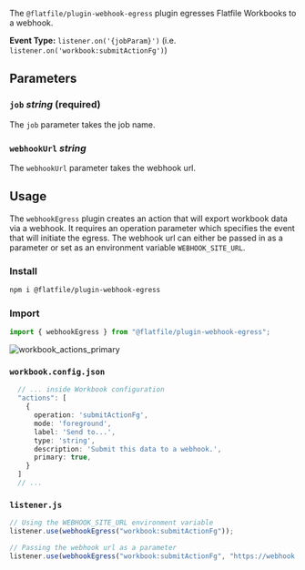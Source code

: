 <!-- START_INFOCARD -->

The `@flatfile/plugin-webhook-egress` plugin egresses Flatfile Workbooks to a webhook.

**Event Type:**
`listener.on('{jobParam}')` (i.e. `listener.on('workbook:submitActionFg')`)

<!-- END_INFOCARD -->


## Parameters

### `job` *string* (required)

The `job` parameter takes the job name.  


### `webhookUrl` *string*

The `webhookUrl` parameter takes the webhook url.  


## Usage

The `webhookEgress` plugin creates an action that will export workbook data via a webhook.
It requires an operation parameter which specifies the event that will initiate the egress. The
webhook url can either be passed in as a parameter or set as an environment variable `WEBHOOK_SITE_URL`.

### Install

```bash install
npm i @flatfile/plugin-webhook-egress
```

### Import

```ts import
import { webhookEgress } from "@flatfile/plugin-webhook-egress";
```


![workbook_actions_primary](https://github-production-user-asset-6210df.s3.amazonaws.com/19697744/239029887-c747495a-19e9-4333-88f3-e94239cfe47b.png?X-Amz-Algorithm=AWS4-HMAC-SHA256&X-Amz-Credential=AKIAVCODYLSA53PQK4ZA%2F20240409%2Fus-east-1%2Fs3%2Faws4_request&X-Amz-Date=20240409T175957Z&X-Amz-Expires=300&X-Amz-Signature=b3193a39e3f8db97bd9f6693d34e26c3a71a92a4e498499391cb74f214d7564b&X-Amz-SignedHeaders=host&actor_id=308142&key_id=0&repo_id=628274084)



### `workbook.config.json`

```ts workbook.config.json
  // ... inside Workbook configuration
  "actions": [
    {
      operation: 'submitActionFg',
      mode: 'foreground',
      label: 'Send to...',
      type: 'string',
      description: 'Submit this data to a webhook.',
      primary: true,
    }
  ]
  // ...
```

### `listener.js`

```ts listener.js
// Using the WEBHOOK_SITE_URL environment variable
listener.use(webhookEgress("workbook:submitActionFg"));

// Passing the webhook url as a parameter
listener.use(webhookEgress("workbook:submitActionFg", "https://webhook.site/...""));
```
